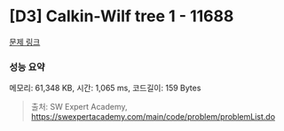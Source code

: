 # [D3] Calkin-Wilf tree 1 - 11688 

[문제 링크](https://swexpertacademy.com/main/code/problem/problemDetail.do?contestProbId=AXgZSOn6ApIDFASW) 

### 성능 요약

메모리: 61,348 KB, 시간: 1,065 ms, 코드길이: 159 Bytes



> 출처: SW Expert Academy, https://swexpertacademy.com/main/code/problem/problemList.do